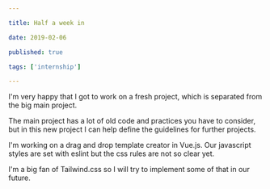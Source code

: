 ```yaml
---

title: Half a week in

date: 2019-02-06

published: true

tags: ['internship']

---
```


I'm very happy that I got to work on a fresh project, which is separated from the big main project.

The main project has a lot of old code and practices you have to consider, but in this new project I can help define the guidelines for further projects.

I'm working on a drag and drop template creator in Vue.js. Our javascript styles are set with eslint but the css rules are not so clear yet.

I'm a big fan of Tailwind.css so I will try to implement some of that in our future.
